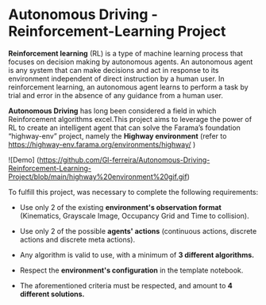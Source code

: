 # Autonomous Driving - Reinforcement-Learning Project

**Reinforcement learning** (RL) is a type of machine learning process that focuses on decision making by autonomous agents. An autonomous agent is any system that can make decisions and act in response to its environment independent of direct instruction by a human user. In reinforcement learning, an autonomous agent learns to perform a task by trial and error in the absence of any guidance from a human user.

**Autonomous Driving** has long been considered a field in which Reinforcement algorithms excel.This project aims to leverage the power of RL to create an intelligent agent that can solve the Farama’s foundation “highway-env” project, namely the **Highway environment** (refer to https://highway-env.farama.org/environments/highway/ )

![Demo] (https://github.com/Gl-ferreira/Autonomous-Driving-Reinforcement-Learning-Project/blob/main/highway%20environment%20gif.gif)

To fulfill this project, was necessary to complete the following requirements:

- Use only 2 of the existing **environment's observation format** (Kinematics, Grayscale Image, Occupancy Grid and Time to collision).
  
- Use only 2 of the possible **agents' actions** (continuous actions, discrete actions and discrete meta actions).
  
- Any algorithm is valid to use, with a minimum of **3 different algorithms.**
  
- Respect the **environment's configuration** in the template notebook.
  
- The aforementioned criteria must be respected, and amount to **4 different solutions.**

